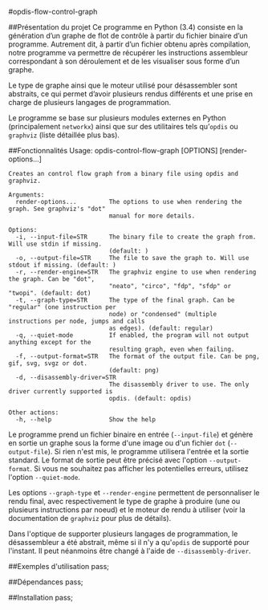 #opdis-flow-control-graph

##Présentation du projet
Ce programme en Python (3.4) consiste en la génération d’un graphe de flot de contrôle à partir du fichier binaire d’un programme. Autrement dit, à partir d’un fichier obtenu après compilation, notre programme va permettre de récupérer les instructions assembleur correspondant à son déroulement et de les visualiser sous forme d’un graphe.

Le type de graphe ainsi que le moteur utilisé pour désassembler sont abstraits, ce qui permet d’avoir plusieurs rendus différents et une prise en charge de plusieurs langages de programmation.

Le programme se base sur plusieurs modules externes en Python (principalement `networkx`) ainsi que sur des utilitaires tels qu’`opdis` ou `graphviz` (liste détaillée plus bas).

##Fonctionnalités
    Usage: opdis-control-flow-graph [OPTIONS] [render-options...]
    
    Creates an control flow graph from a binary file using opdis and graphviz.
    
    Arguments:
      render-options...         The options to use when rendering the graph. See graphviz's "dot"
                                manual for more details.
    
    Options:
      -i, --input-file=STR      The binary file to create the graph from. Will use stdin if missing.
                                (default: )
      -o, --output-file=STR     The file to save the graph to. Will use stdout if missing. (default: )
      -r, --render-engine=STR   The graphviz engine to use when rendering the graph. Can be "dot",
                                "neato", "circo", "fdp", "sfdp" or "twopi". (default: dot)
      -t, --graph-type=STR      The type of the final graph. Can be "regular" (one instruction per
                                node) or "condensed" (multiple instructions per node, jumps and calls
                                as edges). (default: regular)
      -q, --quiet-mode          If enabled, the program will not output anything except for the
                                resulting graph, even when failing.
      -f, --output-format=STR   The format of the output file. Can be png, gif, svg, svgz or dot.
                                (default: png)
      -d, --disassembly-driver=STR
                                The disassembly driver to use. The only driver currently supported is
                                opdis. (default: opdis)
    
    Other actions:
      -h, --help                Show the help 

Le programme prend un fichier binaire en entrée (`--input-file`) et génère en sortie un graphe sous la forme d'une image ou d'un fichier `dot` (`--output-file`). Si rien n'est mis, le programme utilisera l'entrée et la sortie standard. Le format de sortie peut être précisé avec l'option `--output-format`. Si vous ne souhaitez pas afficher les potentielles erreurs, utilisez l'option `--quiet-mode`.

Les options `--graph-type` et `--render-engine` permettent de personnaliser le rendu final, avec respectivement le type de graphe à produire (une ou plusieurs instructions par noeud) et le moteur de rendu à utiliser (voir la documentation de `graphviz` pour plus de détails).

Dans l'optique de supporter plusieurs langages de programmation, le désassembleur a été abstrait, même si il n'y a qu'`opdis` de supporté pour l'instant. Il peut néanmoins être changé à l'aide de `--disassembly-driver`.


##Exemples d'utilisation
pass;

##Dépendances
pass;

##Installation
pass;
